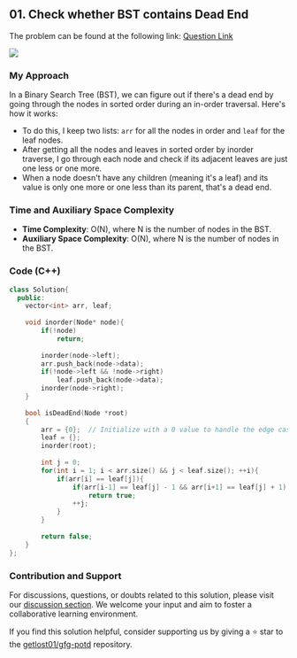 ## 01. Check whether BST contains Dead End
The problem can be found at the following link: [Question Link](https://www.geeksforgeeks.org/problems/check-whether-bst-contains-dead-end/1)

![](https://badgen.net/badge/Level/Easy/green)

### My Approach
In a Binary Search Tree (BST), we can figure out if there's a dead end by going through the nodes in sorted order during an in-order traversal. Here's how it works:

- To do this, I keep two lists: `arr` for all the nodes in order and `leaf` for the leaf nodes.
- After getting all the nodes and leaves in sorted order by inorder traverse, I go through each node and check if its adjacent leaves are just one less or one more.
- When a node doesn't have any children (meaning it's a leaf) and its value is only one more or one less than its parent, that's a dead end.

### Time and Auxiliary Space Complexity

- **Time Complexity**: O(N), where N is the number of nodes in the BST.
- **Auxiliary Space Complexity**: O(N), where N is the number of nodes in the BST.

### Code (C++)
```cpp
class Solution{
  public:
    vector<int> arr, leaf;
    
    void inorder(Node* node){
        if(!node)
            return;
        
        inorder(node->left);
        arr.push_back(node->data);
        if(!node->left && !node->right)
            leaf.push_back(node->data);
        inorder(node->right);
    }
    
    bool isDeadEnd(Node *root)
    {
        arr = {0};  // Initialize with a 0 value to handle the edge case of root being 1.
        leaf = {};
        inorder(root);
        
        int j = 0;
        for(int i = 1; i < arr.size() && j < leaf.size(); ++i){
            if(arr[i] == leaf[j]){
                if(arr[i-1] == leaf[j] - 1 && arr[i+1] == leaf[j] + 1)
                    return true;
                ++j;
            }
        }
        
        return false;
    }
};
```

### Contribution and Support

For discussions, questions, or doubts related to this solution, please visit our [discussion section](https://github.com/getlost01/gfg-potd/discussions). We welcome your input and aim to foster a collaborative learning environment.

If you find this solution helpful, consider supporting us by giving a ⭐ star to the [getlost01/gfg-potd](https://github.com/getlost01/gfg-potd) repository.